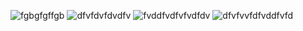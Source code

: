 
![fgbgfgffgb](https://user-images.githubusercontent.com/68028989/140977000-3310bdef-c529-47ae-957e-32ba1b93f611.PNG)
![dfvfdvfdvdfv](https://user-images.githubusercontent.com/68028989/140977002-90877533-ec25-432d-b540-e5681d4d819e.PNG)
![fvddfvdfvfvdfdv](https://user-images.githubusercontent.com/68028989/140977005-77b3b6b8-0496-4725-8307-83510115aa83.PNG)
![dfvfvvfdfvddfvfd](https://user-images.githubusercontent.com/68028989/140977006-c0f7bafc-48c4-4f48-bd24-02ac1a6b5a3e.PNG)
